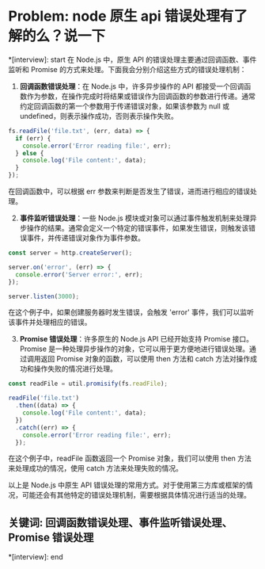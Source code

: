 # Problem: node 原生 api 错误处理有了解的么？说一下

*[interview]: start
在 Node.js 中，原生 API 的错误处理主要通过回调函数、事件监听和 Promise 的方式来处理。下面我会分别介绍这些方式的错误处理机制：
1. **回调函数错误处理**：在 Node.js 中，许多异步操作的 API 都接受一个回调函数作为参数，在操作完成时将结果或错误作为回调函数的参数进行传递。通常约定回调函数的第一个参数用于传递错误对象，如果该参数为 null 或 undefined，则表示操作成功，否则表示操作失败。
```js
fs.readFile('file.txt', (err, data) => {
  if (err) {
    console.error('Error reading file:', err);
  } else {
    console.log('File content:', data);
  }
});
```
在回调函数中，可以根据 err 参数来判断是否发生了错误，进而进行相应的错误处理。

2. **事件监听错误处理**：一些 Node.js 模块或对象可以通过事件触发机制来处理异步操作的结果。通常会定义一个特定的错误事件，如果发生错误，则触发该错误事件，并传递错误对象作为事件参数。
```js
const server = http.createServer();

server.on('error', (err) => {
  console.error('Server error:', err);
});

server.listen(3000);
```
在这个例子中，如果创建服务器时发生错误，会触发 'error' 事件，我们可以监听该事件并处理相应的错误。

3. **Promise 错误处理**：许多原生的 Node.js API 已经开始支持 Promise 接口。Promise 是一种处理异步操作的对象，它可以用于更方便地进行错误处理。通过调用返回 Promise 对象的函数，可以使用 then 方法和 catch 方法对操作成功和操作失败的情况进行处理。
```js
const readFile = util.promisify(fs.readFile);

readFile('file.txt')
  .then((data) => {
    console.log('File content:', data);
  })
  .catch((err) => {
    console.error('Error reading file:', err);
  });
```
在这个例子中，readFile 函数返回一个 Promise 对象，我们可以使用 then 方法来处理成功的情况，使用 catch 方法来处理失败的情况。

以上是 Node.js 中原生 API 错误处理的常用方式。对于使用第三方库或框架的情况，可能还会有其他特定的错误处理机制，需要根据具体情况进行适当的处理。
## 关键词: 回调函数错误处理、事件监听错误处理、Promise 错误处理
*[interview]: end

